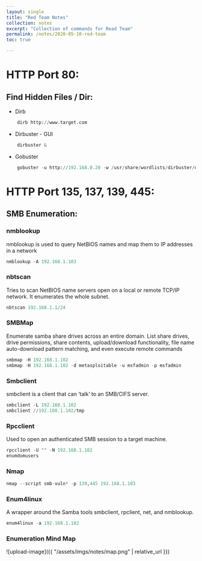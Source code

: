```yaml
---
layout: single
title: "Red Team Notes"
collection: notes
excerpt: "Collection of commands for Read Team"
permalink: /notes/2020-05-10-red-team
toc: true

---
```


# HTTP Port 80:

## Find Hidden Files / Dir:
* Dirb
```python
    dirb http://www.target.com
```
* Dirbuster - GUI
```python
    dirbuster &
```
* Gobuster
```python
    gobuster -u http://192.168.0.20 -w /usr/share/wordlists/dirbuster/directory-list-2.3-medium.txt 
```
# HTTP Port 135, 137, 139, 445:

## SMB Enumeration:
### nmblookup
nmblookup is used to query NetBIOS names and map them to IP addresses in a network
```python
nmblookup -A 192.168.1.103
``` 
### nbtscan
Tries to scan NetBIOS name servers open on a local or remote TCP/IP network. It enumerates the whole subnet.
```python
nbtscan 192.168.1.1/24
``` 
### SMBMap
Enumerate samba share drives across an entire domain. List share drives, drive permissions, share contents, upload/download functionality, file name auto-download pattern matching, and even execute remote commands
```python
smbmap -H 192.168.1.102
smbmap -H 192.168.1.102 -d metasploitable -u msfadmin -p msfadmin
``` 
### Smbclient
smbclient is a client that can ‘talk’ to an SMB/CIFS server.
```python
smbclient -L 192.168.1.102
smbclient //192.168.1.102/tmp
``` 
### Rpcclient
Used to open an authenticated SMB session to a target machine.
```python
rpcclient -U "" -N 192.168.1.102
enumdomusers
```

### Nmap
```python
nmap --script smb-vuln* -p 139,445 192.168.1.103
```

### Enum4linux
A wrapper around the Samba tools smbclient, rpclient, net, and nmblookup.
```python
enum4linux -a 192.168.1.102
```

### Enumeration Mind Map
![upload-image]({{ "/assets/imgs/notes/map.png" | relative_url }})